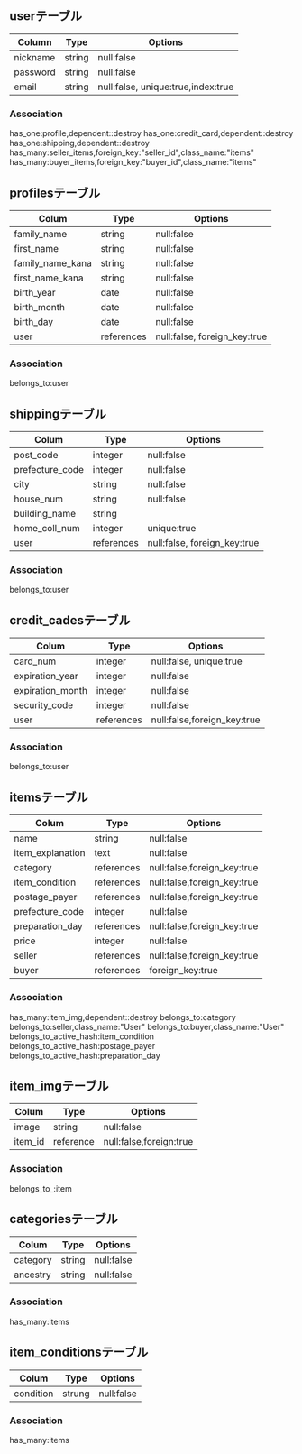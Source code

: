 ## userテーブル

|  Column  |  Type  |  Options                          |
| -------- | ------ | ----------------------------------|
| nickname | string | null:false                        |
| password | string | null:false                        |
| email    | string | null:false, unique:true,index:true|

### Association
has_one:profile,dependent::destroy
has_one:credit_card,dependent::destroy
has_one:shipping,dependent::destroy
has_many:seller_items,foreign_key:"seller_id",class_name:"items"
has_many:buyer_items,foreign_key:"buyer_id",class_name:"items"

## profilesテーブル
|  Colum           |  Type      |  Options                    |
| -----------------| -----------| ----------------------------|
| family_name      | string     | null:false                  |
| first_name       | string     | null:false                  |
| family_name_kana | string     | null:false                  |
| first_name_kana  | string     | null:false                  |
| birth_year       | date       | null:false                  |
| birth_month      | date       | null:false                  |
| birth_day        | date       | null:false                  |
| user             | references | null:false, foreign_key:true|

### Association
belongs_to:user

## shippingテーブル
|  Colum          |  Type      |  Options                    |
| ----------------| -----------| ----------------------------|
| post_code       | integer    | null:false                  |
| prefecture_code | integer    | null:false                  |
| city            | string     | null:false                  |
| house_num       | string     | null:false                  |
| building_name   | string     |                             |
| home_coll_num   | integer    | unique:true                 |
| user            | references | null:false, foreign_key:true|

### Association
belongs_to:user

## credit_cadesテーブル
| Colum           | Type      | Options                    |
| ----------------| ----------| ---------------------------|
| card_num        | integer   | null:false, unique:true    |
| expiration_year | integer   | null:false                 |
| expiration_month| integer   | null:false                 |
| security_code   | integer   | null:false                 |
| user            | references| null:false,foreign_key:true|

### Association
belongs_to:user

## itemsテーブル
| Colum           | Type      | Options                    |
| ----------------| ----------| ---------------------------|
| name            | string    | null:false                 |
| item_explanation| text      | null:false                 |
| category        | references| null:false,foreign_key:true|
| item_condition  | references| null:false,foreign_key:true|
| postage_payer   | references| null:false,foreign_key:true|
| prefecture_code | integer   | null:false                 |
| preparation_day | references| null:false,foreign_key:true|
| price           | integer   | null:false                 |
| seller          | references| null:false,foreign_key:true|
| buyer           | references| foreign_key:true           |

### Association
has_many:item_img,dependent::destroy
belongs_to:category
belongs_to:seller,class_name:"User"
belongs_to:buyer,class_name:"User"
belongs_to_active_hash:item_condition
belongs_to_active_hash:postage_payer
belongs_to_active_hash:preparation_day

## item_imgテーブル
| Colum  | Type     | Options                |
| -------| ---------| -----------------------|
| image  | string   | null:false             |
| item_id| reference| null:false,foreign:true|

### Association
belongs_to_:item

## categoriesテーブル
| Colum   | Type  | Options   |
| --------| ------| ----------|
| category| string| null:false|
| ancestry| string| null:false|

### Association
has_many:items

## item_conditionsテーブル
| Colum   | Type  | Options   |
| --------| ------| ----------|
|condition| strung| null:false|

### Association
has_many:items
